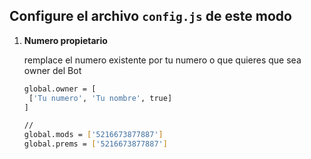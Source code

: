 ## Configure el archivo `config.js` de este modo
1. **Numero propietario**

   remplace el numero existente por tu numero o que quieres que sea owner del Bot
   ```bash
   global.owner = [
    ['Tu numero', 'Tu nombre', true]
   ]
   
   //
   global.mods = ['5216673877887']
   global.prems = ['5216673877887']
